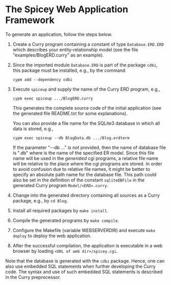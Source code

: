 The Spicey Web Application Framework
====================================

To generate an application, follow the steps below.

1. Create a Curry program containing a constant of type `Database.ERD.ERD`
   which describes your entity-relationship model
   (see the file "examples/BlogERD.curry" as an example).

2. Since the imported module `Database.ERD` is part of the package `cdbi`,
   this package must be installed, e.g., by the command

       cypm add --dependency cdbi
       
3. Execute `spiceup` and supply the name of the Curry ERD program, e.g.,

       cypm exec spiceup .../BlogERD.curry

   This generates the complete source code of the initial application
   (see the generated file README.txt for some explanations).

   You can also provide a file name for the SQLite3 database in which
   all data is stored, e.g.,

       cypm exec spiceup --db BlogData.db .../Blog.erdterm

   If the parameter "--db ..." is not provided, then the name of database
   file is "<ERD>.db" where <ERD> is the name of the specified ER model.
   Since this file name will be used in the _generated_ cgi programs,
   a relative file name will be relative to the place where
   the cgi programs are stored. In order to avoid confusion due to
   relative file names, it might be better to specify
   an absolute path name for the database file.
   This path could also be set in the definition of the constant
   `sqliteDBFile` in the generated Curry program `Model/<ERD>.curry`.

4. Change into the generated directory containing all sources as a
   Curry package, e.g., by `cd Blog`.

5. Install all required packages by `make install`.

6. Compile the generated programs by `make compile`.

7. Configure the Makefile (variable WEBSERVERDIR) and execute
   `make deploy` to deploy the web application.

8. After the successful compilation, the application is executable
   in a web browser by loading `<URL of web dir>/spicey.cgi`.

Note that the database is generated with the `cdbi` package.
Hence, one can also use embedded SQL statements when further developing
the Curry code. The syntax and use of such embedded SQL statements
is described in the Curry preprocessor.
